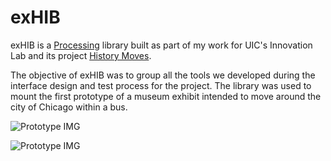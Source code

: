 exHIB
=====

exHIB is a [Processing](https://www.processing.org) library built as part of my work for UIC's Innovation Lab and its project [History Moves](https://historymoves.org). 

The objective of exHIB was to group all the tools we developed during the interface design and test process for the project. The library was used to mount the first prototype of a museum exhibit intended to move around the city of Chicago within a bus.

![Prototype IMG](https://historymoves.org/wp-content/uploads/2014/04/prototype-walk-through-4.jpg "Prototype IMG HIstory Moves")


![Prototype IMG](https://historymoves.org/wp-content/uploads/2014/04/prototype-walk-through-4.jpg "Prototype IMG HIstory Moves")
